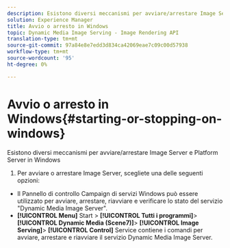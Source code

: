 ```yaml
---
description: Esistono diversi meccanismi per avviare/arrestare Image Server e Platform Server in Windows
solution: Experience Manager
title: Avvio o arresto in Windows
topic: Dynamic Media Image Serving - Image Rendering API
translation-type: tm+mt
source-git-commit: 97a84e8e7edd3d834ca42069eae7c09c00d57938
workflow-type: tm+mt
source-wordcount: '95'
ht-degree: 0%

---
```



# Avvio o arresto in Windows{#starting-or-stopping-on-windows}

Esistono diversi meccanismi per avviare/arrestare Image Server e Platform Server in Windows

1. Per avviare o arrestare Image Server, scegliete una delle seguenti opzioni:

* Il Pannello di controllo Campaign di servizi Windows può essere utilizzato per avviare, arrestare, riavviare e verificare lo stato del servizio &quot;Dynamic Media Image Server&quot;.
* **[!UICONTROL Menu]** Start >  **[!UICONTROL Tutti i programmi]**>  **[!UICONTROL Dynamic Media (Scene7)]**>  **[!UICONTROL Image Serving]**>  **[!UICONTROL Control]** Service contiene i comandi per avviare, arrestare e riavviare il servizio Dynamic Media Image Server.

